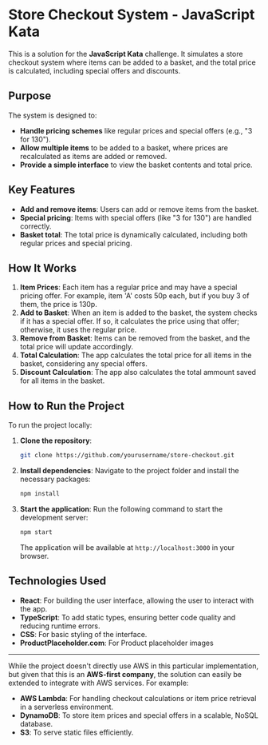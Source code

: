 # Store Checkout System - JavaScript Kata

This is a solution for the **JavaScript Kata** challenge. It simulates a store checkout system where items can be added to a basket, and the total price is calculated, including special offers and discounts.

## Purpose

The system is designed to:

- **Handle pricing schemes** like regular prices and special offers (e.g., "3 for 130").
- **Allow multiple items** to be added to a basket, where prices are recalculated as items are added or removed.
- **Provide a simple interface** to view the basket contents and total price.

## Key Features

- **Add and remove items**: Users can add or remove items from the basket.
- **Special pricing**: Items with special offers (like "3 for 130") are handled correctly.
- **Basket total**: The total price is dynamically calculated, including both regular prices and special pricing.

## How It Works

1. **Item Prices**: Each item has a regular price and may have a special pricing offer. For example, item 'A' costs 50p each, but if you buy 3 of them, the price is 130p.
2. **Add to Basket**: When an item is added to the basket, the system checks if it has a special offer. If so, it calculates the price using that offer; otherwise, it uses the regular price.
3. **Remove from Basket**: Items can be removed from the basket, and the total price will update accordingly.
4. **Total Calculation**: The app calculates the total price for all items in the basket, considering any special offers.
5. **Discount Calculation**: The app also calculates the total ammount saved for all items in the basket.

## How to Run the Project

To run the project locally:

1. **Clone the repository**:
   ```bash
   git clone https://github.com/yourusername/store-checkout.git
   ```

2. **Install dependencies**:
   Navigate to the project folder and install the necessary packages:
   ```bash
   npm install
   ```

3. **Start the application**:
   Run the following command to start the development server:
   ```bash
   npm start
   ```

    The application will be available at `http://localhost:3000` in your browser.

## Technologies Used

- **React**: For building the user interface, allowing the user to interact with the app.
- **TypeScript**: To add static types, ensuring better code quality and reducing runtime errors.
- **CSS**: For basic styling of the interface.
- **ProductPlaceholder.com**: For Product placeholder images

---

While the project doesn't directly use AWS in this particular implementation, but given that this is an **AWS-first company**, the solution can easily be extended to integrate with AWS services. For example:

- **AWS Lambda**: For handling checkout calculations or item price retrieval in a serverless environment.
- **DynamoDB**: To store item prices and special offers in a scalable, NoSQL database.
- **S3**: To serve static files efficiently.

